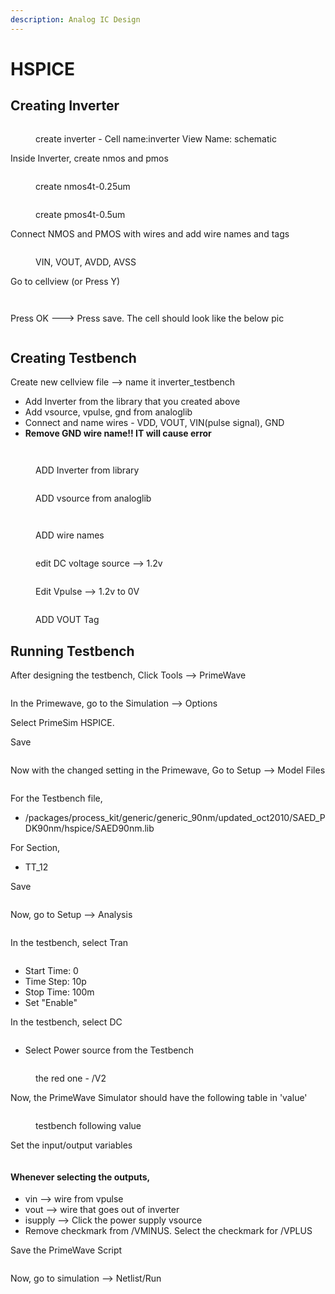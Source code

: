```yaml
---
description: Analog IC Design
---
```


# HSPICE

## Creating Inverter

<figure><img src="../.gitbook/assets/Screenshot 2023-11-10 at 10.18.41 AM.png" alt=""><figcaption><p>create inverter - Cell name:inverter View Name: schematic</p></figcaption></figure>

Inside Inverter, create nmos and pmos&#x20;

<div>

<figure><img src="../.gitbook/assets/Screenshot 2023-11-15 at 11.13.03 AM.png" alt=""><figcaption><p>create nmos4t-0.25um </p></figcaption></figure>

 

<figure><img src="../.gitbook/assets/Screenshot 2023-11-15 at 11.11.02 AM.png" alt=""><figcaption><p>create pmos4t-0.5um</p></figcaption></figure>

</div>

Connect NMOS and PMOS with wires and add wire names and tags&#x20;

<figure><img src="../.gitbook/assets/Screenshot 2023-11-15 at 11.18.27 AM.png" alt=""><figcaption><p>VIN, VOUT, AVDD, AVSS</p></figcaption></figure>

Go to cellview (or Press Y)

<figure><img src="../.gitbook/assets/Screenshot 2023-11-15 at 11.21.50 AM.png" alt=""><figcaption></figcaption></figure>

<figure><img src="../.gitbook/assets/Screenshot 2023-11-15 at 11.22.47 AM.png" alt=""><figcaption></figcaption></figure>

Press OK ---> Press save. The cell should look like the below pic

<figure><img src="../.gitbook/assets/Screenshot 2023-11-15 at 11.24.37 AM.png" alt=""><figcaption></figcaption></figure>

## Creating Testbench

Create new cellview file --> name it inverter\_testbench

* Add Inverter from the library that you created above
* Add vsource, vpulse, gnd from analoglib&#x20;
* Connect and name wires - VDD, VOUT, VIN(pulse signal), GND&#x20;
* **Remove GND wire name!! IT will cause error**

<figure><img src="../.gitbook/assets/Screenshot 2023-11-15 at 11.26.25 AM.png" alt=""><figcaption></figcaption></figure>

<figure><img src="../.gitbook/assets/Screenshot 2023-11-15 at 11.28.56 AM.png" alt=""><figcaption><p>ADD Inverter from library</p></figcaption></figure>

<figure><img src="../.gitbook/assets/Screenshot 2023-11-15 at 11.30.24 AM.png" alt=""><figcaption><p>ADD vsource from analoglib</p></figcaption></figure>

<figure><img src="../.gitbook/assets/Screenshot 2023-11-15 at 11.31.11 AM.png" alt=""><figcaption></figcaption></figure>

<figure><img src="../.gitbook/assets/Screenshot 2023-11-15 at 11.36.38 AM.png" alt=""><figcaption><p>ADD wire names</p></figcaption></figure>

<figure><img src="../.gitbook/assets/Screenshot 2023-11-15 at 11.47.30 AM.png" alt=""><figcaption><p>edit DC voltage source --> 1.2v </p></figcaption></figure>

<figure><img src="../.gitbook/assets/Screenshot 2023-11-15 at 11.49.29 AM.png" alt=""><figcaption><p>Edit Vpulse --> 1.2v to 0V</p></figcaption></figure>

<figure><img src="../.gitbook/assets/Screenshot 2023-11-15 at 11.50.58 AM.png" alt=""><figcaption><p>ADD VOUT Tag </p></figcaption></figure>

## Running Testbench&#x20;

After designing the testbench, Click Tools --> PrimeWave&#x20;

<figure><img src="../.gitbook/assets/image (12).png" alt=""><figcaption></figcaption></figure>

In the Primewave, go to the Simulation --> Options&#x20;

Select PrimeSim HSPICE.&#x20;

Save

<figure><img src="../.gitbook/assets/Screenshot 2023-11-06 at 1.03.37 PM.png" alt=""><figcaption></figcaption></figure>

Now with the changed setting in the Primewave, Go to Setup --> Model Files&#x20;

<figure><img src="../.gitbook/assets/Screenshot 2023-11-06 at 12.36.31 PM.png" alt=""><figcaption></figcaption></figure>

For the Testbench file,&#x20;

* /packages/process\_kit/generic/generic\_90nm/updated\_oct2010/SAED\_PDK90nm/hspice/SAED90nm.lib&#x20;

For Section,&#x20;

* TT\_12

Save&#x20;

<figure><img src="../.gitbook/assets/Screenshot 2023-11-06 at 12.50.04 PM.png" alt=""><figcaption></figcaption></figure>

Now, go to Setup --> Analysis&#x20;

<figure><img src="../.gitbook/assets/Screenshot 2023-11-06 at 12.53.15 PM.png" alt=""><figcaption></figcaption></figure>

In the testbench, select Tran

<figure><img src="../.gitbook/assets/Screenshot 2023-11-07 at 12.31.38 PM.png" alt=""><figcaption></figcaption></figure>

* Start Time: 0&#x20;
* Time Step: 10p
* Stop Time: 100m&#x20;
* Set "Enable"

In the testbench, select DC&#x20;

<figure><img src="../.gitbook/assets/Screenshot 2023-11-07 at 12.32.40 PM.png" alt=""><figcaption></figcaption></figure>

* Select Power source from the Testbench&#x20;

<figure><img src="../.gitbook/assets/Screenshot 2023-11-07 at 12.42.20 PM.png" alt=""><figcaption><p>the red one - /V2</p></figcaption></figure>

Now, the PrimeWave Simulator should have the following table in 'value'

<figure><img src="../.gitbook/assets/Screenshot 2023-11-07 at 12.35.34 PM.png" alt=""><figcaption><p>testbench following value </p></figcaption></figure>

Set the input/output variables&#x20;

<figure><img src="../.gitbook/assets/Untitled (1).jpg" alt=""><figcaption></figcaption></figure>

#### Whenever selecting the outputs,&#x20;

* vin --> wire from vpulse&#x20;
* vout --> wire that goes out of inverter&#x20;
* isupply --> Click the power supply vsource&#x20;
* Remove checkmark from /VMINUS. Select the checkmark for /VPLUS

Save the PrimeWave Script

<figure><img src="../.gitbook/assets/Screenshot 2023-11-07 at 12.59.35 PM.png" alt=""><figcaption></figcaption></figure>

Now, go to simulation --> Netlist/Run

<figure><img src="../.gitbook/assets/Screenshot 2023-11-07 at 1.46.21 PM.png" alt=""><figcaption></figcaption></figure>
